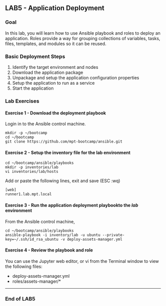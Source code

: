 ## LAB5 - Application Deployment

### Goal
In this lab, you will learn how to use Ansible playbook and roles to deploy an application. Roles provide a way for grouping collections of variables, tasks, files, templates, and modules so it can be reused.

### Basic Deployment Steps

1. Identify the target environment and nodes
2. Download the application package
3. Unpackage and setup the application configuration properties
4. Setup the application to run as a service
5. Start the application


### Lab Exercises

#### Exercise 1 - Download the deployment playbook

Login in to the Ansible control machine.

```console
mkdir -p ~/bootcamp
cd ~/bootcamp
git clone https://github.com/mpt-bootcamp/ansible.git
```

#### Exercise 2 - Setup the inventory file for the lab environment

```console
cd ~/bootcamp/ansible/playbooks
mkdir -p inventories/lab
vi inventories/lab/hosts
```
Add or paste the following lines, exit and save (ESC :wq)
```
[web]
runner1.lab.mpt.local
```

#### Exercise 3 - Run the application deployment playbookto the ***lab*** environment

From the Ansible control machine,

```console
cd ~/bootcamp/ansible/playbooks
ansible-playbook -i inventory/lab -u ubuntu --private-key=~/.ssh/id_rsa_ubuntu -v deploy-assets-manager.yml
```

#### Exercise 4 - Review the playbook and role

You can use the Jupyter web editor, or vi from the Terminal window to view the following files:

* deploy-assets-manager.yml
* roles/assets-manager/*

---
### End of LAB5
